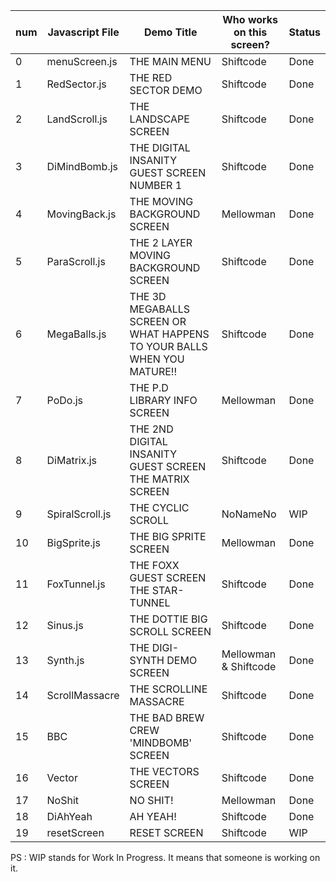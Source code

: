 | num | Javascript File | Demo Title | Who works on this screen? | Status
| - | --- | --- | --- | --- |
| 0 | menuScreen.js | THE MAIN MENU | Shiftcode | Done
| 1 | RedSector.js | THE RED SECTOR DEMO | Shiftcode | Done
| 2 | LandScroll.js | THE LANDSCAPE SCREEN | Shiftcode | Done
| 3 | DiMindBomb.js | THE DIGITAL INSANITY GUEST SCREEN NUMBER 1 | Shiftcode | Done
| 4 | MovingBack.js | THE MOVING BACKGROUND SCREEN | Mellowman | Done
| 5 | ParaScroll.js | THE 2 LAYER MOVING BACKGROUND SCREEN | Shiftcode | Done
| 6 | MegaBalls.js | THE 3D MEGABALLS SCREEN OR WHAT HAPPENS TO YOUR BALLS WHEN YOU MATURE!! | Shiftcode | Done
| 7 | PoDo.js | THE P.D LIBRARY INFO SCREEN | Mellowman | Done
| 8 | DiMatrix.js | THE 2ND DIGITAL INSANITY GUEST SCREEN THE MATRIX SCREEN | Shiftcode | Done
| 9 | SpiralScroll.js | THE CYCLIC SCROLL | NoNameNo | WIP
| 10 | BigSprite.js | THE BIG SPRITE SCREEN | Mellowman | Done
| 11 | FoxTunnel.js | THE FOXX GUEST SCREEN THE STAR-TUNNEL | Shiftcode | Done
| 12 | Sinus.js | THE DOTTIE BIG SCROLL SCREEN | Shiftcode | Done
| 13 | Synth.js | THE DIGI-SYNTH DEMO SCREEN | Mellowman & Shiftcode | Done
| 14 | ScrollMassacre | THE SCROLLINE MASSACRE | Shiftcode | Done
| 15 | BBC | THE BAD BREW CREW 'MINDBOMB' SCREEN | Shiftcode | Done
| 16 | Vector | THE VECTORS SCREEN | Shiftcode | Done
| 17 | NoShit | NO SHIT! | Mellowman | Done
| 18 | DiAhYeah | AH YEAH! | Shiftcode | Done
| 19 | resetScreen | RESET SCREEN | Shiftcode | WIP

PS : WIP stands for Work In Progress. It means that someone is working on it.

